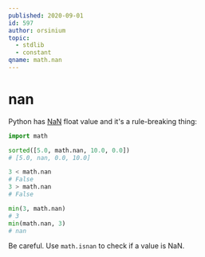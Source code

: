 ```yaml
---
published: 2020-09-01
id: 597
author: orsinium
topic:
  - stdlib
  - constant
qname: math.nan
---
```


# nan

Python has [NaN](https://t.me/pythonetc/561) float value and it's a rule-breaking thing:

```python
import math

sorted([5.0, math.nan, 10.0, 0.0])
# [5.0, nan, 0.0, 10.0]

3 < math.nan
# False
3 > math.nan
# False

min(3, math.nan)
# 3
min(math.nan, 3)
# nan
```

Be careful. Use `math.isnan` to check if a value is NaN.
